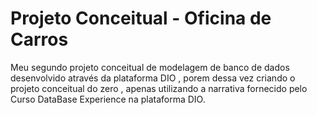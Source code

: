# Projeto Conceitual  - Oficina de Carros

Meu segundo projeto conceitual de modelagem de banco de dados desenvolvido através da plataforma DIO , porem dessa vez criando o projeto conceitual do zero , apenas utilizando a narrativa fornecido pelo Curso DataBase Experience na plataforma DIO.
